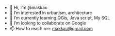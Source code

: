 - 👋 Hi, I’m @makkau
- 👀 I’m interested in urbanism, architecture
- 🌱 I’m currently learning QGis, Java script, My SQL
- 💞️ I’m looking to collaborate on Google
- 📫 How to reach me: makkau@gmail.com

<!---
makkau/makkau is a ✨ special ✨ repository because its `README.md` (this file) appears on your GitHub profile.
You can click the Preview link to take a look at your changes.
--->
